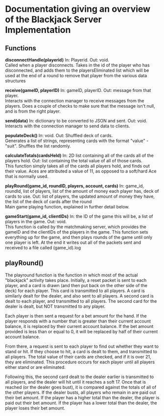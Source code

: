 # Documentation giving an overview of the Blackjack Server Implementation


## Functions
**disconnectHandle(playerid)**
In: Playerid. Out: void.  
Called when a player disconnects. Takes in the id of the player who has disconnected, and adds them to the playersEliminated list which will be used at the end of a round to remove that player from the various data structures

**receive(gameID, playerID)**
In: gameID, playerID. Out: message from that player.  
Interacts with the connection manager to receive messages from the players. Does a couple of checks to make sure that the message isn't null, and is from the right player.

**send(data)**
In: dictionary to be converted to JSON and sent. Out: void.  
Interacts with the connection manager to send data to clients.

**populateDeck()**
In: void. Out: Shuffled deck of cards.  
Generates a list of strings, representing cards with the format "value" - "suit". Shuffles the list randomly.

**calculateTotals(cardsHeld)**
In: 2D list containing all of the cards all of the players hold. Out: list containing the total value of all of those cards.  
This function simply takes all of the cards all players hold, and finds out their value. Aces are attributed a value of 11, as opposed to a soft/hard Ace that is normally used.

**playRound(game_id, roundID, players, account, cards)**
In: game_id, roundId, list of players, list of the amount of money each player has, deck of cards to use. Out: list of players, the updated amount of money they have, the list of the deck of cards after the round  
Main game playing function, explained in further detail below.

**gameStart(game_id, clientIDs)**
In: the ID of the game this will be, a list of players in the game. Out: void.  
This function is called by the matchmaking server, which provides the gameID and the clientIDs of the players in the game. This function sets everything up for the game, and then plays rounds of the game until only one player is left. At the end it writes out all of the packets sent and received to a file called (game_id).log

## playRound()

The playround function is the function in which most of the actual "blackjack" activity takes place. Initially, a reset packet is sent to each player, and a card is drawn (and then put back on the other side of the deck) for each player. This card is transmitted to all players. A card is similarly dealt for the dealer, and also sent to all players. A second card is dealt to each player, and transmitted to all players. The second card for the dealer is dealt, but NOT transmitted to any player.


Each player is then sent a request for a bet amount for the hand. If the player responds with a number that is greater than their current account balance, it is replaced by their current account balance. If the bet amount provided is less than or equal to 0, it will be replaced by half of their current account balance.  


From there, a request is sent to each player to find out whether they want to stand or hit. If they choose to hit, a card is dealt to them, and transmitted to all players. The total value of their cards are checked, and if it is over 21, they are eliminated. This procedure occurs for each player until all players either stand or are eliminated.  


Following this, the second card dealt to the dealer earlier is transmitted to all players, and the dealer will hit until it reaches a soft 17. Once that is reached (or the dealer goes bust), it is compared against the totals of all of the other players. If the dealer busts, all players who remain in are paid out their bet amount. If the player has a higher total than the dealer, the player is paid out their bet amount. If the player has a lower total than the dealer, the player loses their bet amount.
